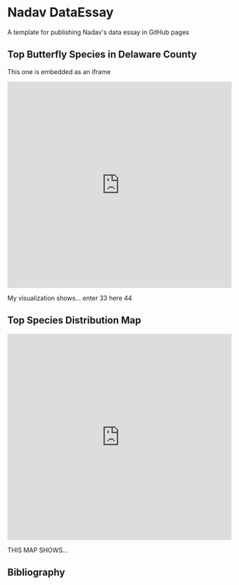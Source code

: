 # Nadav DataEssay

A template for publishing Nadav's data essay in GitHub pages 

## Top Butterfly Species in Delaware County 
This one is embedded as an iframe

<iframe title="Top 10 Butterfly Species in Delaware County 2020-2025" aria-label="Chart Visualization" id="flourish-chart-22354618" src="https://public.flourish.studio/visualisation/22354618/embed" scrolling="no" frameborder="0" style="width: 0; min-width: 100% !important; border: none;" height="463" data-external="1"></iframe><script type="text/javascript">!function(){"use strict";window.addEventListener("message",(function(a){if(void 0!==a.data["datawrapper-height"]){var e=document.querySelectorAll("iframe");for(var t in a.data["datawrapper-height"])for(var r,i=0;r=e[i];i++)if(r.contentWindow===a.source){var d=a.data["datawrapper-height"][t]+"px";r.style.height=d}}}))}(); </script>

My visualization shows... enter 33 here 44


## Top Species Distribution Map

<iframe title="Flourish Map" aria-label="Map Visualization" id="flourish-map-22404731" src="https://public.flourish.studio/visualisation/22404731/embed" scrolling="no" frameborder="0" style="width: 0; min-width: 100% !important; border: none;" height="463" data-external="1"></iframe>  
<script type="text/javascript">
!function() {
    "use strict";
    window.addEventListener("message", function(a) {
        if (void 0 !== a.data["datawrapper-height"]) {
            var e = document.querySelectorAll("iframe");
            for (var t in a.data["datawrapper-height"])
                for (var r, i = 0; r = e[i]; i++)
                    if (r.contentWindow === a.source) {
                        var d = a.data["datawrapper-height"][t] + "px";
                        r.style.height = d;
                    }
        }
    });
}();
</script>


THIS MAP SHOWS...



## Bibliography
